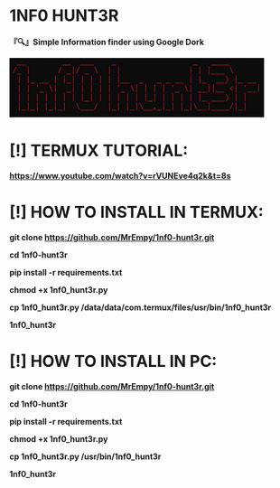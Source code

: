 # 1NF0 HUNT3R
**『🔍』Simple Information finder using Google Dork**

![](assets/image-1.png)

# [!] TERMUX TUTORIAL:

**https://www.youtube.com/watch?v=rVUNEve4q2k&t=8s**

# [!] HOW TO INSTALL IN TERMUX:

**git clone https://github.com/MrEmpy/1nf0-hunt3r.git**

**cd 1nf0-hunt3r**

**pip install -r requirements.txt**

**chmod +x 1nf0_hunt3r.py**

**cp 1nf0_hunt3r.py /data/data/com.termux/files/usr/bin/1nf0_hunt3r**

**1nf0_hunt3r**

# [!] HOW TO INSTALL IN PC:

**git clone https://github.com/MrEmpy/1nf0-hunt3r.git**

**cd 1nf0-hunt3r**

**pip install -r requirements.txt**

**chmod +x 1nf0_hunt3r.py**

**cp 1nf0_hunt3r.py /usr/bin/1nf0_hunt3r**

**1nf0_hunt3r**
